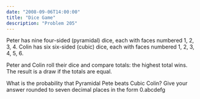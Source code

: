 ```yaml
---
date: "2008-09-06T14:00:00"
title: "Dice Game"
description: "Problem 205"
---
```


<p>Peter has nine four-sided (pyramidal) dice, each with faces numbered 1, 2, 3, 4.
Colin has six six-sided (cubic) dice, each with faces numbered 1, 2, 3, 4, 5, 6.</p>
<p>Peter and Colin roll their dice and compare totals: the highest total wins. The result is a draw if the totals are equal.</p>
<p>What is the probability that Pyramidal Pete beats Cubic Colin? Give your answer rounded to seven decimal places in the form 0.abcdefg</p>

